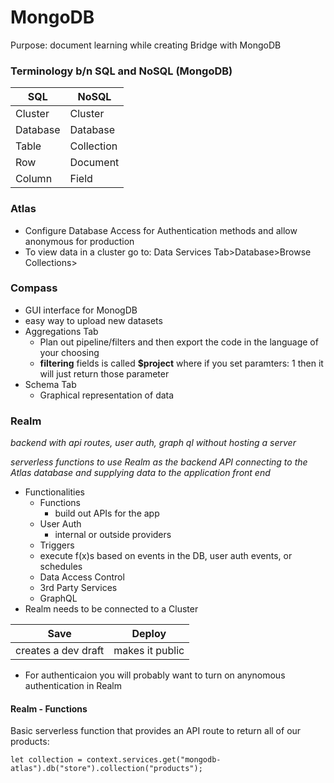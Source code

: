 # MongoDB

Purpose: document learning while creating Bridge with MongoDB

### Terminology b/n SQL and NoSQL (MongoDB)

| SQL      | NoSQL      |
| -------- | ---------- |
| Cluster  | Cluster    |
| Database | Database   |
| Table    | Collection |
| Row      | Document   |
| Column   | Field      |

### Atlas

- Configure Database Access for Authentication methods and allow anonymous for production
- To view data in a cluster go to: Data Services Tab>Database>Browse Collections>

### Compass

- GUI interface for MonogDB
- easy way to upload new datasets
- Aggregations Tab
  - Plan out pipeline/filters and then export the code in the language of your choosing
  - **filtering** fields is called **$project** where if you set paramters: 1 then it will just return those parameter
- Schema Tab
  - Graphical representation of data

### Realm

_backend with api routes, user auth, graph ql without hosting a server_

_serverless functions to use Realm as the backend API connecting to the Atlas database and supplying data to the application front end_

- Functionalities
  - Functions
    - build out APIs for the app
  - User Auth
    - internal or outside providers
  - Triggers
  - execute f(x)s based on events in the DB, user auth events, or schedules
  - Data Access Control
  - 3rd Party Services
  - GraphQL
- Realm needs to be connected to a Cluster

| Save                | Deploy          |
| ------------------- | --------------- |
| creates a dev draft | makes it public |

- For authenticaion you will probably want to turn on anynomous authentication in Realm

#### Realm - Functions

Basic serverless function that provides an API route to return all of our products:
```
let collection = context.services.get("mongodb-atlas").db("store").collection("products");
```